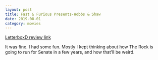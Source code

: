 ```yaml
---
layout: post
title: Fast & Furious Presents-Hobbs & Shaw
date: 2019-08-01
category: movies
---
```

 
[LetterboxD review link](https://letterboxd.com/samarthbhaskar/film/fast-furious-presents-hobbs-shaw/)

It was fine. I had some fun. Mostly I kept thinking about how The Rock is going to run for Senate in a few years, and how that'll be weird.